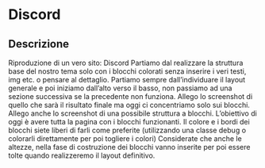 Discord
===
## Descrizione
Riproduzione di un vero sito: Discord
Partiamo dal realizzare la struttura base del nostro tema solo con i blocchi colorati senza inserire i veri testi, img etc. o pensare al dettaglio.
Partiamo sempre dall’individuare il layout generale e poi iniziamo dall’alto verso il basso, non passiamo ad una sezione successiva se la precedente non funziona.
Allego lo screenshot di quello che sarà il risultato finale ma oggi ci concentriamo solo sui blocchi.
Allego anche lo screenshot di una possibile struttura a blocchi.
L’obiettivo di oggi è avere tutta la pagina con i blocchi funzionanti.
Il colore e i bordi dei blocchi siete liberi di farli come preferite (utilizzando una classe debug o colorarli direttamente per poi togliere i colori)
Considerate che anche le altezze, nella fase di costruzione dei blocchi vanno inserite per poi essere tolte quando realizzeremo il layout definitivo.

